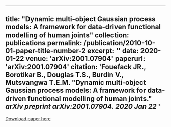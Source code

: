 


---
title: "Dynamic multi-object Gaussian process models: A framework for data-driven functional modelling of human joints"
collection: publications
permalink: /publication/2010-10-01-paper-title-number-2
excerpt: ''
date: 2020-01-22
venue: 'arXiv:2001.07904'
paperurl: 'arXiv:2001.07904'
citation: 'Fouefack JR., Borotikar B., Douglas T.S., Burdin V., Mutsvangwa T.E.M. &quot;Dynamic multi-object Gaussian process models: A framework for data-driven functional modelling of human joints.&quot; <i> arXiv preprint arXiv:2001.07904. 2020 Jan 22 </i>'
---


[Download paper here](https://arxiv.org/pdf/2001.07904)

